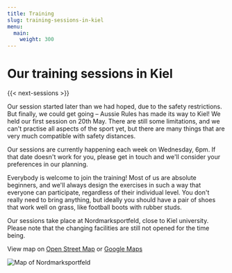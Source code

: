 ```yaml
---
title: Training
slug: training-sessions-in-kiel
menu: 
  main:
    weight: 300
---
```


# Our training sessions in Kiel

{{< next-sessions >}}

Our session started later than we had hoped,
due to the safety restrictions.
But finally, we could get going – Aussie Rules has made its way to Kiel!
We held our first session on 20th May.
There are still some limitations, 
and we can't practise all aspects of the sport yet,
but there are many things that are very much compatible with safety distances.

Our sessions are currently happening each week on Wednesday, 6pm.
If that date doesn't work for you,
please get in touch and we'll consider your preferences in our planning.

Everybody is welcome to join the training!
Most of us are absolute beginners,
and we'll always design the exercises in such a way
that everyone can participate,
regardless of their individual level.
You don't really need to bring anything,
but ideally you should have a pair of shoes that work well on grass,
like football boots with rubber studs.

Our sessions take place at Nordmarksportfeld,
close to Kiel university.
Please note that the changing facilities are still not opened for the time being.

View map on [Open Street Map](https://osm.org/go/0HsaQC7V?m=) 
or [Google Maps](https://goo.gl/maps/2CHFeakWwtCYmMzH8)

![Map of Nordmarksportfeld](/images/map_nordmarksportfeld.jpg)
